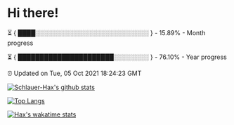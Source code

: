 # Hi there!

⏳ { ████░░░░░░░░░░░░░░░░░░░░░░░░░░ } - 15.89% - Month progress

⏳ { ██████████████████████░░░░░░░░ } - 76.10% - Year progress

⏰ Updated on Tue, 05 Oct 2021 18:24:23 GMT


[![Schlauer-Hax's github stats](https://github-readme-stats.vercel.app/api?username=Schlauer-Hax&show_icons=true&theme=dark&count_private=true)](https://github.com/Schlauer-Hax)


[![Top Langs](https://github-readme-stats.vercel.app/api/top-langs/?username=Schlauer-Hax&layout=compact&theme=dark)](https://github.com/Schlauer-Hax?tab=repositories)


[![Hax's wakatime stats](https://github-readme-stats.vercel.app/api/wakatime?username=Hax&theme=dark)](https://wakatime.com/@Hax)

